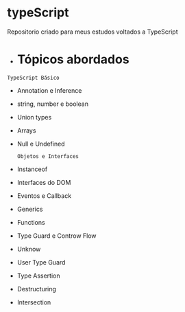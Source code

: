 # typeScript
Repositorio criado para meus estudos voltados a TypeScript
 
  - # Tópicos abordados
  
  `TypeScript Básico`
  - Annotation e Inference
  - string, number e boolean
  - Union types
  - Arrays
  - Null e Undefined
    
    `Objetos e Interfaces`
  - Instanceof
  - Interfaces do DOM
  - Eventos e Callback
  - Generics
  - Functions
  - Type Guard e Controw Flow
  - Unknow
  - User Type Guard
  - Type Assertion
  - Destructuring
  - Intersection
